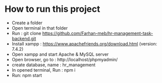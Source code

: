 # How to run this project 
* Create a folder 
* Open terminal in that folder
* Run : git clone https://github.com/Farhan-meb/hr-management-task-backend.git
* Install xampp : https://www.apachefriends.org/download.html (version: 7.4.2)
* Open xampp and start Apache & MySQL server
* Open browser, go to : http://localhost/phpmyadmin/
* create database, name : hr_management
* In opened terminal, Run : npm i
* Run: npm start
